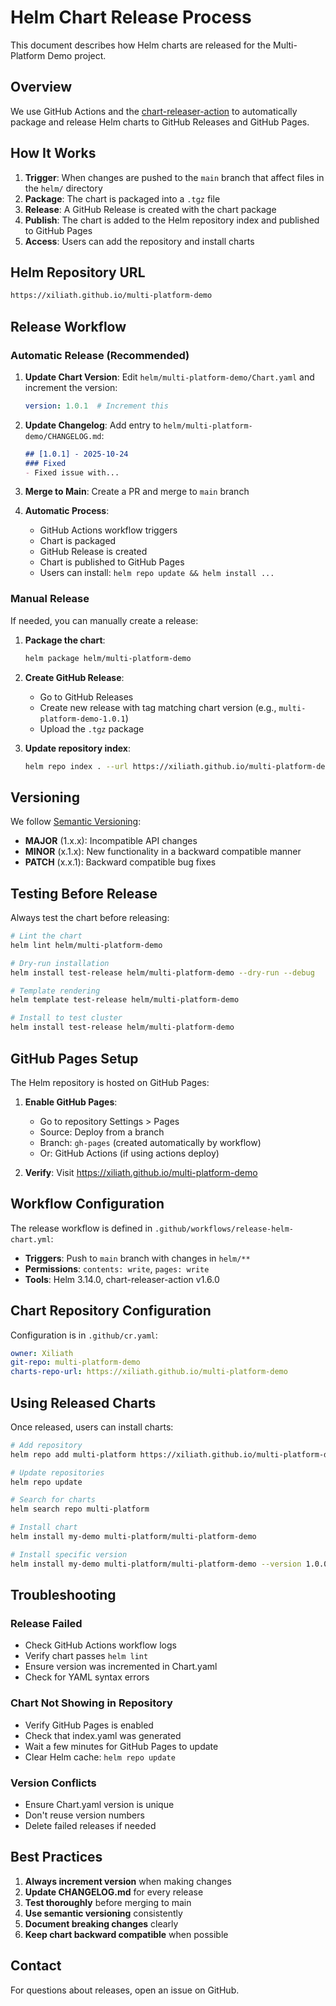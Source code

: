 # Helm Chart Release Process

This document describes how Helm charts are released for the Multi-Platform Demo project.

## Overview

We use GitHub Actions and the [chart-releaser-action](https://github.com/helm/chart-releaser-action) to automatically package and release Helm charts to GitHub Releases and GitHub Pages.

## How It Works

1. **Trigger**: When changes are pushed to the `main` branch that affect files in the `helm/` directory
2. **Package**: The chart is packaged into a `.tgz` file
3. **Release**: A GitHub Release is created with the chart package
4. **Publish**: The chart is added to the Helm repository index and published to GitHub Pages
5. **Access**: Users can add the repository and install charts

## Helm Repository URL

```bash
https://xiliath.github.io/multi-platform-demo
```

## Release Workflow

### Automatic Release (Recommended)

1. **Update Chart Version**: Edit `helm/multi-platform-demo/Chart.yaml` and increment the version:
   ```yaml
   version: 1.0.1  # Increment this
   ```

2. **Update Changelog**: Add entry to `helm/multi-platform-demo/CHANGELOG.md`:
   ```markdown
   ## [1.0.1] - 2025-10-24
   ### Fixed
   - Fixed issue with...
   ```

3. **Merge to Main**: Create a PR and merge to `main` branch

4. **Automatic Process**:
   - GitHub Actions workflow triggers
   - Chart is packaged
   - GitHub Release is created
   - Chart is published to GitHub Pages
   - Users can install: `helm repo update && helm install ...`

### Manual Release

If needed, you can manually create a release:

1. **Package the chart**:
   ```bash
   helm package helm/multi-platform-demo
   ```

2. **Create GitHub Release**:
   - Go to GitHub Releases
   - Create new release with tag matching chart version (e.g., `multi-platform-demo-1.0.1`)
   - Upload the `.tgz` package

3. **Update repository index**:
   ```bash
   helm repo index . --url https://xiliath.github.io/multi-platform-demo
   ```

## Versioning

We follow [Semantic Versioning](https://semver.org/):

- **MAJOR** (1.x.x): Incompatible API changes
- **MINOR** (x.1.x): New functionality in a backward compatible manner
- **PATCH** (x.x.1): Backward compatible bug fixes

## Testing Before Release

Always test the chart before releasing:

```bash
# Lint the chart
helm lint helm/multi-platform-demo

# Dry-run installation
helm install test-release helm/multi-platform-demo --dry-run --debug

# Template rendering
helm template test-release helm/multi-platform-demo

# Install to test cluster
helm install test-release helm/multi-platform-demo
```

## GitHub Pages Setup

The Helm repository is hosted on GitHub Pages:

1. **Enable GitHub Pages**:
   - Go to repository Settings > Pages
   - Source: Deploy from a branch
   - Branch: `gh-pages` (created automatically by workflow)
   - Or: GitHub Actions (if using actions deploy)

2. **Verify**: Visit https://xiliath.github.io/multi-platform-demo

## Workflow Configuration

The release workflow is defined in `.github/workflows/release-helm-chart.yml`:

- **Triggers**: Push to `main` branch with changes in `helm/**`
- **Permissions**: `contents: write`, `pages: write`
- **Tools**: Helm 3.14.0, chart-releaser-action v1.6.0

## Chart Repository Configuration

Configuration is in `.github/cr.yaml`:

```yaml
owner: Xiliath
git-repo: multi-platform-demo
charts-repo-url: https://xiliath.github.io/multi-platform-demo
```

## Using Released Charts

Once released, users can install charts:

```bash
# Add repository
helm repo add multi-platform https://xiliath.github.io/multi-platform-demo

# Update repositories
helm repo update

# Search for charts
helm search repo multi-platform

# Install chart
helm install my-demo multi-platform/multi-platform-demo

# Install specific version
helm install my-demo multi-platform/multi-platform-demo --version 1.0.0
```

## Troubleshooting

### Release Failed

- Check GitHub Actions workflow logs
- Verify chart passes `helm lint`
- Ensure version was incremented in Chart.yaml
- Check for YAML syntax errors

### Chart Not Showing in Repository

- Verify GitHub Pages is enabled
- Check that index.yaml was generated
- Wait a few minutes for GitHub Pages to update
- Clear Helm cache: `helm repo update`

### Version Conflicts

- Ensure Chart.yaml version is unique
- Don't reuse version numbers
- Delete failed releases if needed

## Best Practices

1. **Always increment version** when making changes
2. **Update CHANGELOG.md** for every release
3. **Test thoroughly** before merging to main
4. **Use semantic versioning** consistently
5. **Document breaking changes** clearly
6. **Keep chart backward compatible** when possible

## Contact

For questions about releases, open an issue on GitHub.
